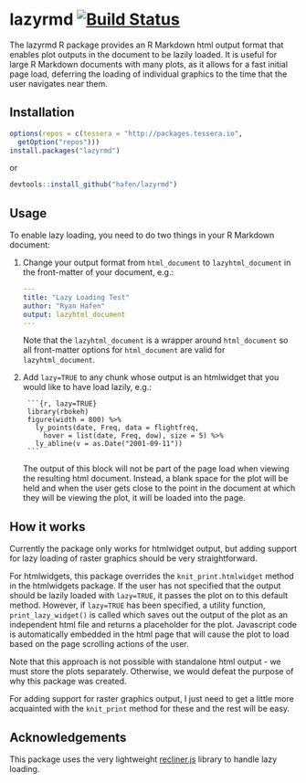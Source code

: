 # lazyrmd [![Build Status](https://travis-ci.org/hafen/lazyrmd.svg?branch=master)](https://travis-ci.org/hafen/lazyrmd)


The lazyrmd R package provides an R Markdown html output format that enables plot outputs in the document to be lazily loaded.  It is useful for large R Markdown documents with many plots, as it allows for a fast initial page load, deferring the loading of individual graphics to the time that the user navigates near them.

## Installation

```r
options(repos = c(tessera = "http://packages.tessera.io",
  getOption("repos")))
install.packages("lazyrmd")
```

or

```r
devtools::install_github("hafen/lazyrmd")
```

## Usage

To enable lazy loading, you need to do two things in your R Markdown document:

1. Change your output format from `html_document` to `lazyhtml_document` in the front-matter of your document, e.g.:

    ```yaml
    ---
    title: "Lazy Loading Test"
    author: "Ryan Hafen"
    output: lazyhtml_document
    ---
    ```

    Note that the `lazyhtml_document` is a wrapper around `html_document` so all front-matter options for `html_document` are valid for `lazyhtml_document`.

2. Add `lazy=TRUE` to any chunk whose output is an htmlwidget that you would like to have load lazily, e.g.:

        ```{r, lazy=TRUE}
        library(rbokeh)
        figure(width = 800) %>%
          ly_points(date, Freq, data = flightfreq,
            hover = list(date, Freq, dow), size = 5) %>%
          ly_abline(v = as.Date("2001-09-11"))
        ```

    The output of this block will not be part of the page load when viewing the resulting html document.  Instead, a blank space for the plot will be held and when the user gets close to the point in the document at which they will be viewing the plot, it will be loaded into the page.

## How it works

Currently the package only works for htmlwidget output, but adding support for lazy loading of raster graphics should be very straightforward.

For htmlwidgets, this package overrides the `knit_print.htmlwidget` method in the htmlwidgets package.  If the user has not specified that the output should be lazily loaded with `lazy=TRUE`, it passes the plot on to this default method.  However, if `lazy=TRUE` has been specified, a utility function, `print_lazy_widget()` is called which saves out the output of the plot as an independent html file and returns a placeholder for the plot.  Javascript code is automatically embedded in the html page that will cause the plot to load based on the page scrolling actions of the user.

Note that this approach is not possible with standalone html output - we must store the plots separately.  Otherwise, we would defeat the purpose of why this package was created.

For adding support for raster graphics output, I just need to get a little more acquainted with the `knit_print` method for these and the rest will be easy.

## Acknowledgements

This package uses the very lightweight [recliner.js](http://sourcey.com/recliner/) library to handle lazy loading.
